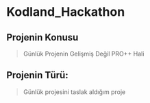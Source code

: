 # Kodland_Hackathon
## Projenin Konusu
> Günlük Projenin Gelişmiş Değil PRO++ Hali

## Projenin Türü:
> Günlük projesini taslak aldığım proje

